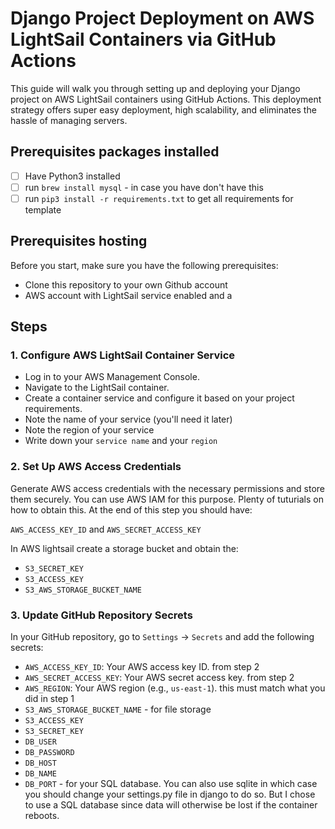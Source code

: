 # Django Project Deployment on AWS LightSail Containers via GitHub Actions

This guide will walk you through setting up and deploying your Django project on AWS LightSail containers using GitHub Actions. This deployment strategy offers super easy deployment, high scalability, and eliminates the hassle of managing servers.

## Prerequisites packages installed
- [ ] Have Python3 installed
- [ ] run `brew install mysql` - in case you have don't have this
- [ ] run `pip3 install -r requirements.txt` to get all requirements for template

## Prerequisites hosting 

Before you start, make sure you have the following prerequisites:

- Clone this repository to your own Github account
- AWS account with LightSail service enabled and a 


## Steps

### 1. Configure AWS LightSail Container Service

- Log in to your AWS Management Console.
- Navigate to the LightSail container.
- Create a container service and configure it based on your project requirements.
- Note the name of your service (you'll need it later)
- Note the region of your service
- Write down your `service name` and your `region`

### 2. Set Up AWS Access Credentials

Generate AWS access credentials with the necessary permissions and store them securely. You can use AWS IAM for this purpose.
Plenty of tuturials on how to obtain this. At the end of this step you should have: 

`AWS_ACCESS_KEY_ID` and `AWS_SECRET_ACCESS_KEY`

In AWS lightsail create a storage bucket and obtain the: 
- `S3_SECRET_KEY`
- `S3_ACCESS_KEY`
-  `S3_AWS_STORAGE_BUCKET_NAME`

### 3. Update GitHub Repository Secrets

In your GitHub repository, go to `Settings` -> `Secrets` and add the following secrets:

- `AWS_ACCESS_KEY_ID`: Your AWS access key ID. from step 2
- `AWS_SECRET_ACCESS_KEY`: Your AWS secret access key. from step 2
- `AWS_REGION`: Your AWS region (e.g., `us-east-1`). this must match what you did in step 1 
- `S3_AWS_STORAGE_BUCKET_NAME` - for file storage
- `S3_ACCESS_KEY` 
- `S3_SECRET_KEY`
- `DB_USER` 
- `DB_PASSWORD` 
- `DB_HOST`
- `DB_NAME`
- `DB_PORT` - for your SQL database. 
You can also use sqlite in which case you should change your settings.py file in django to do so. But I chose to use a SQL database since data will otherwise be lost if the container reboots. 

